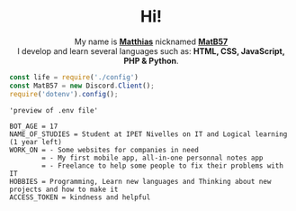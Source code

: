 <h1 align="center">Hi!</h1>
<p align="center">My name is <u><b>Matthias</b></u> nicknamed <u><b>MatB57</b></u>
<br>I develop and learn several languages such as: <b>HTML, CSS, JavaScript, PHP & Python</b>.</p>

```js
const life = require('./config')
const MatB57 = new Discord.Client();
require('dotenv').config();


```

```.env
'preview of .env file'

BOT_AGE = 17
NAME_OF_STUDIES = Student at IPET Nivelles on IT and Logical learning (1 year left)
WORK_ON = - Some websites for companies in need 
        = - My first mobile app, all-in-one personnal notes app
        = - Freelance to help some people to fix their problems with IT
HOBBIES = Programming, Learn new languages and Thinking about new projects and how to make it
ACCESS_TOKEN = kindness and helpful

```

